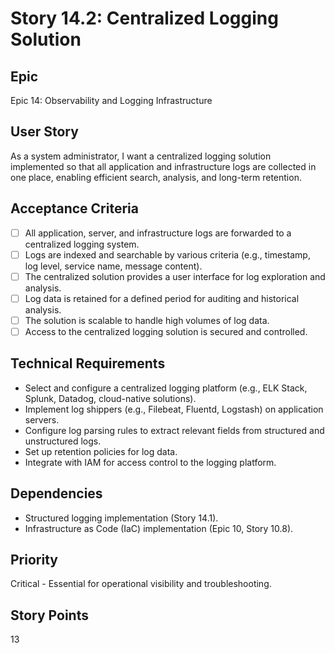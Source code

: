 # Story 14.2: Centralized Logging Solution

## Epic

Epic 14: Observability and Logging Infrastructure

## User Story

As a system administrator, I want a centralized logging solution implemented so that all application and infrastructure logs are collected in one place, enabling efficient search, analysis, and long-term retention.

## Acceptance Criteria

- [ ] All application, server, and infrastructure logs are forwarded to a centralized logging system.
- [ ] Logs are indexed and searchable by various criteria (e.g., timestamp, log level, service name, message content).
- [ ] The centralized solution provides a user interface for log exploration and analysis.
- [ ] Log data is retained for a defined period for auditing and historical analysis.
- [ ] The solution is scalable to handle high volumes of log data.
- [ ] Access to the centralized logging solution is secured and controlled.

## Technical Requirements

- Select and configure a centralized logging platform (e.g., ELK Stack, Splunk, Datadog, cloud-native solutions).
- Implement log shippers (e.g., Filebeat, Fluentd, Logstash) on application servers.
- Configure log parsing rules to extract relevant fields from structured and unstructured logs.
- Set up retention policies for log data.
- Integrate with IAM for access control to the logging platform.

## Dependencies

- Structured logging implementation (Story 14.1).
- Infrastructure as Code (IaC) implementation (Epic 10, Story 10.8).

## Priority

Critical - Essential for operational visibility and troubleshooting.

## Story Points

13
